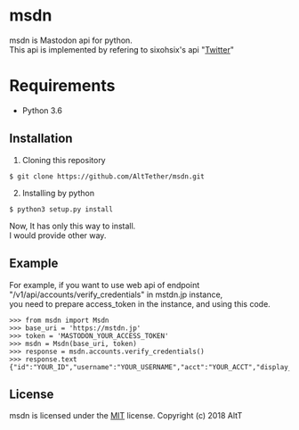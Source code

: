 # msdn
msdn is Mastodon api for python.  
This api is implemented by refering to sixohsix's api "[Twitter](https://github.com/sixohsix/twitter)"  

# Requirements
- Python 3.6

## Installation
1. Cloning this repository
``` {.sourceCode .bash}
$ git clone https://github.com/AltTether/msdn.git
```  

2. Installing by python
``` {.sourceCode .bash}
$ python3 setup.py install
```  

Now, It has only this way to install.  
I would provide other way.  

## Example
For example, if you want to use web api of endpoint "/v1/api/accounts/verify_credentials" in mstdn.jp instance,  
you need to prepare access_token in the instance, and using this code.  

``` {.sourceCode .python}
>>> from msdn import Msdn
>>> base_uri = 'https://mstdn.jp'
>>> token = 'MASTODON_YOUR_ACCESS_TOKEN'
>>> msdn = Msdn(base_uri, token)
>>> response = msdn.accounts.verify_credentials()
>>> response.text
{"id":"YOUR_ID","username":"YOUR_USERNAME","acct":"YOUR_ACCT","display_name":"YOUR_DISPLAY_NAME",...}
```  

## License
msdn is licensed under the [MIT](https://github.com/AltTether/msdn/blob/master/LICENSE) license.
Copyright (c) 2018 AltT
